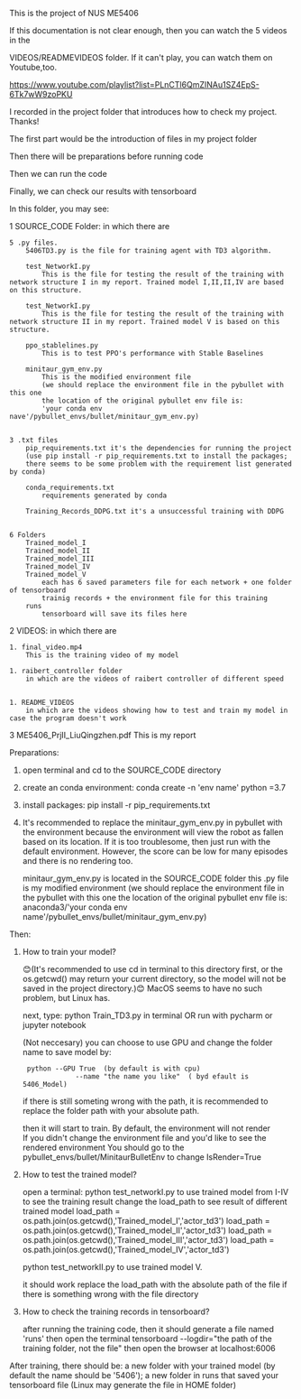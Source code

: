 This is the project of NUS ME5406




If this documentation is not clear enough, then you can watch the 5 videos in the 

VIDEOS/READMEVIDEOS folder. If it can't play, you can watch them on Youtube,too.

https://www.youtube.com/playlist?list=PLnCTl6QmZINAu1SZ4EpS-6Tk7wW9zoPKU 

I recorded in the project folder that introduces how to check my project. Thanks!



The first part would be the introduction of files in my project folder

Then there will be preparations before running code

Then we can run the code

Finally, we can check our results with tensorboard






In this folder, you may see:


1 SOURCE_CODE Folder:
	in which there are

	5 .py files.
		5406TD3.py is the file for training agent with TD3 algorithm.

		test_NetworkI.py 
			This is the file for testing the result of the training with network structure I in my report. Trained model I,II,II,IV are based on this structure.

		test_NetworkI.py 
			This is the file for testing the result of the training with network structure II in my report. Trained model V is based on this structure.

		ppo_stablelines.py 
			This is to test PPO's performance with Stable Baselines

		minitaur_gym_env.py 
			This is the modified environment file
			(we should replace the environment file in the pybullet with this one
			the location of the original pybullet env file is:
			'your conda env nave'/pybullet_envs/bullet/minitaur_gym_env.py)


	3 .txt files
		pip_requirements.txt it's the dependencies for running the project
		(use pip install -r pip_requirements.txt to install the packages;
		there seems to be some problem with the requirement list generated by conda)

		conda_requirements.txt
			requirements generated by conda

		Training_Records_DDPG.txt it's a unsuccessful training with DDPG

	
	6 Folders
		Trained_model_I 
		Trained_model_II 
		Trained_model_III 
		Trained_model_IV
		Trained_model_V
			each has 6 saved parameters file for each network + one folder of tensorboard
			trainig records + the environment file for this training
		runs
			tensorboard will save its files here

2 VIDEOS:
	in which there are

	1. final_video.mp4
		This is the training video of my model 
		
	1. raibert_controller folder
		in which are the videos of raibert controller of different speed


	1. README_VIDEOS
		in which are the videos showing how to test and train my model in case the program doesn't work



3 ME5406_PrjII_LiuQingzhen.pdf
	This is my report



Preparations:

1. open terminal and cd to the SOURCE_CODE directory
2. create an conda environment: conda create -n 'env name' python =3.7
3. install packages: pip install -r pip_requirements.txt
4. It's recommended to replace the minitaur_gym_env.py in pybullet with the environment 
	because the environment will view the robot as fallen based on its
	location. If it is too troublesome, then just run with the default environment. However, the score can be low for many episodes and there is no rendering too.

	minitaur_gym_env.py is located in the SOURCE_CODE folder
		this .py file is my modified environment
		(we should replace the environment file in the pybullet with this one
		the location of the original pybullet env file is:
			anaconda3/'your conda env name'/pybullet_envs/bullet/minitaur_gym_env.py)


Then:

1. How to train your model?
	
	😊(It's recommended to use cd in terminal to this directory first, or the os.getcwd() may return your current directory, so the model will not be saved in the project directory.)😊 MacOS seems to have no such problem, but Linux has.

	next, type: python Train_TD3.py in terminal OR run with pycharm or jupyter notebook

	(Not neccesary)
	you can choose to use GPU and change the folder name to save model by:
		
		python --GPU True  (by default is with cpu) 
			 		--name "the name you like"  ( byd efault is 5406_Model)

	if there is still someting wrong with the path, it is recommended to replace the folder
	path with your absolute path. 

	then it will start to train. By default, the environment will not render	
	If you didn't change the environment file and you'd like to see the rendered environment
	You should go to the pybullet_envs/bullet/MinitaurBulletEnv to change IsRender=True


2. How to test the trained model?

	
	open a terminal:
	python test_networkI.py to use trained model from I-IV
		to see the training result
		change the load_path to see result of different trained model
		load_path = os.path.join(os.getcwd(),'Trained_model_I','actor_td3')
		load_path = os.path.join(os.getcwd(),'Trained_model_II','actor_td3')
		load_path = os.path.join(os.getcwd(),'Trained_model_III','actor_td3')
		load_path = os.path.join(os.getcwd(),'Trained_model_IV','actor_td3')
	
	python test_networkII.py to use trained model V. 



	it should work
	replace the load_path with the absolute path of the file if there is something wrong 
	with the file directory


3. How to check the training records in tensorboard?

	after running the training code, then  it should generate a file named 'runs'
	then open the terminal
	tensorboard --logdir="the path of the training folder, not the file"
	then open the browser at localhost:6006




After training, there should be:
	a new folder with your trained model (by default the name should be '5406');
	a new folder in runs that saved your tensorboard file 
		(Linux may generate the file in HOME folder)



 
